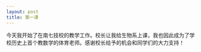 ```yaml
---
layout: post
title: 第一课
---
```


今天我开始了在南七技校的教学工作。校长让我给生物系上课，我也因此成为了学校历史上首个教数学的体育老师。感谢校长给予的机会和同学们的大力支持！
